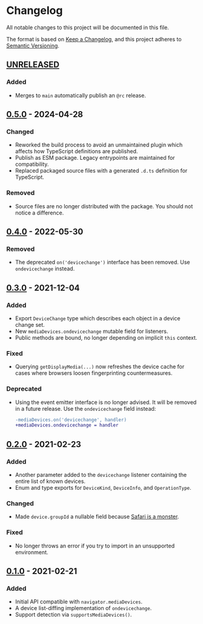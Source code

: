 # Changelog

All notable changes to this project will be documented in this file.

The format is based on [Keep a Changelog](https://keepachangelog.com/en/1.0.0/), and this project adheres to [Semantic Versioning](https://semver.org/spec/v2.0.0.html).

## [UNRELEASED]

### Added

- Merges to `main` automatically publish an `@rc` release.

## [0.5.0] - 2024-04-28

### Changed

- Reworked the build process to avoid an unmaintained plugin which affects how TypeScript definitions are published.
- Publish as ESM package. Legacy entrypoints are maintained for compatibility.
- Replaced packaged source files with a generated `.d.ts` definition for TypeScript.

### Removed

- Source files are no longer distributed with the package. You should not notice a difference.

## [0.4.0] - 2022-05-30

### Removed

- The deprecated `on('devicechange')` interface has been removed. Use `ondevicechange` instead.

## [0.3.0] - 2021-12-04

### Added

- Export `DeviceChange` type which describes each object in a device change set.
- New `mediaDevices.ondevicechange` mutable field for listeners.
- Public methods are bound, no longer depending on implicit `this` context.

### Fixed

- Querying `getDisplayMedia(...)` now refreshes the device cache for cases where browsers loosen fingerprinting countermeasures.

### Deprecated

- Using the event emitter interface is no longer advised. It will be removed in a future release. Use the `ondevicechange` field instead:
  ```diff
  -mediaDevices.on('devicechange', handler)
  +mediaDevices.ondevicechange = handler
  ```

## [0.2.0] - 2021-02-23

### Added

- Another parameter added to the `devicechange` listener containing the entire list of known devices.
- Enum and type exports for `DeviceKind`, `DeviceInfo`, and `OperationType`.

### Changed

- Made `device.groupId` a nullable field because [Safari is a monster](https://github.com/PsychoLlama/media-devices/issues/3).

### Fixed

- No longer throws an error if you try to import in an unsupported environment.

## [0.1.0] - 2021-02-21

### Added

- Initial API compatible with `navigator.mediaDevices`.
- A device list-diffing implementation of `ondevicechange`.
- Support detection via `supportsMediaDevices()`.

[Unreleased]: https://github.com/PsychoLlama/media-devices/compare/v0.5.0...HEAD
[0.5.0]: https://github.com/PsychoLlama/media-devices/compare/v0.4.0...v0.5.0
[0.4.0]: https://github.com/PsychoLlama/media-devices/compare/v0.3.0...v0.4.0
[0.3.0]: https://github.com/PsychoLlama/media-devices/compare/v0.2.0...v0.3.0
[0.2.0]: https://github.com/PsychoLlama/media-devices/compare/v0.1.0...v0.2.0
[0.1.0]: https://github.com/PsychoLlama/media-devices/releases/tag/v0.1.0
